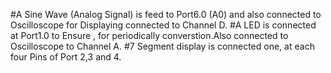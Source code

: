 #A Sine Wave (Analog Signal) is feed to Port6.0 (A0) and also connected to Oscilloscope for Displaying connected to Channel D.
#A LED is connected at Port1.0 to Ensure , for periodically converstion.Also connected to Oscilloscope to Channel A.
#7 Segment display is connected one, at each four Pins of Port 2,3 and 4.

